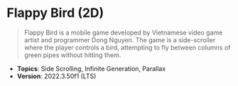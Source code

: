 # Flappy Bird (2D)

> Flappy Bird is a mobile game developed by Vietnamese video game artist and programmer Dong Nguyen. The game is a side-scroller where the player controls a bird, attempting to fly between columns of green pipes without hitting them.

- **Topics**: Side Scrolling, Infinite Generation, Parallax
- **Version**: 2022.3.50f1 (LTS)
